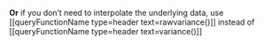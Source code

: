 

**Or** if you don’t need to interpolate the underlying data,
use [[queryFunctionName type=header text=rawvariance()]] instead of [[queryFunctionName type=header text=variance()]]
